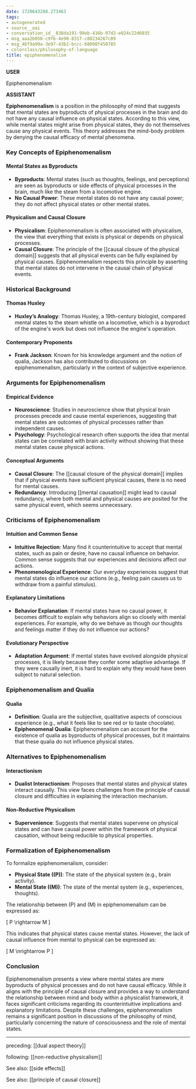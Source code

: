 ```yaml
---
date: 1720643288.273463
tags:
- autogenerated
- source__oai
- conversation_id__838da191-99eb-416b-97d2-e024c22d6035
- msg_aaa2b058-c9fb-4e90-8317-c88234267c89
- msg_46f9a99a-3e97-43b2-bccc-68098f450785
- colorclass/philosophy-of-language
title: epiphenomenalism
---
```


**USER**

Epiphenomenalism


**ASSISTANT**

**Epiphenomenalism** is a position in the philosophy of mind that suggests that mental states are byproducts of physical processes in the brain and do not have any causal influence on physical states. According to this view, while mental states might arise from physical states, they do not themselves cause any physical events. This theory addresses the mind-body problem by denying the causal efficacy of mental phenomena.

### Key Concepts of Epiphenomenalism

#### Mental States as Byproducts

- **Byproducts**: Mental states (such as thoughts, feelings, and perceptions) are seen as byproducts or side effects of physical processes in the brain, much like the steam from a locomotive engine.
- **No Causal Power**: These mental states do not have any causal power; they do not affect physical states or other mental states.

#### Physicalism and Causal Closure

- **Physicalism**: Epiphenomenalism is often associated with physicalism, the view that everything that exists is physical or depends on physical processes.
- **Causal Closure**: The principle of the [[causal closure of the physical domain]] suggests that all physical events can be fully explained by physical causes. Epiphenomenalism respects this principle by asserting that mental states do not intervene in the causal chain of physical events.

### Historical Background

#### Thomas Huxley

- **Huxley’s Analogy**: Thomas Huxley, a 19th-century biologist, compared mental states to the steam whistle on a locomotive, which is a byproduct of the engine's work but does not influence the engine's operation.

#### Contemporary Proponents

- **Frank Jackson**: Known for his knowledge argument and the notion of qualia, Jackson has also contributed to discussions on epiphenomenalism, particularly in the context of subjective experience.

### Arguments for Epiphenomenalism

#### Empirical Evidence

- **Neuroscience**: Studies in neuroscience show that physical brain processes precede and cause mental experiences, suggesting that mental states are outcomes of physical processes rather than independent causes.
- **Psychology**: Psychological research often supports the idea that mental states can be correlated with brain activity without showing that these mental states cause physical actions.

#### Conceptual Arguments

- **Causal Closure**: The [[causal closure of the physical domain]] implies that if physical events have sufficient physical causes, there is no need for mental causes.
- **Redundancy**: Introducing [[mental causation]] might lead to causal redundancy, where both mental and physical causes are posited for the same physical event, which seems unnecessary.

### Criticisms of Epiphenomenalism

#### Intuition and Common Sense

- **Intuitive Rejection**: Many find it counterintuitive to accept that mental states, such as pain or desire, have no causal influence on behavior. Common sense suggests that our experiences and decisions affect our actions.
- **Phenomenological Experience**: Our everyday experiences suggest that mental states do influence our actions (e.g., feeling pain causes us to withdraw from a painful stimulus).

#### Explanatory Limitations

- **Behavior Explanation**: If mental states have no causal power, it becomes difficult to explain why behaviors align so closely with mental experiences. For example, why do we behave as though our thoughts and feelings matter if they do not influence our actions?

#### Evolutionary Perspective

- **Adaptation Argument**: If mental states have evolved alongside physical processes, it is likely because they confer some adaptive advantage. If they were causally inert, it is hard to explain why they would have been subject to natural selection.

### Epiphenomenalism and Qualia

#### Qualia

- **Definition**: Qualia are the subjective, qualitative aspects of conscious experience (e.g., what it feels like to see red or to taste chocolate).
- **Epiphenomenal Qualia**: Epiphenomenalism can account for the existence of qualia as byproducts of physical processes, but it maintains that these qualia do not influence physical states.

### Alternatives to Epiphenomenalism

#### Interactionism

- **Dualist Interactionism**: Proposes that mental states and physical states interact causally. This view faces challenges from the principle of causal closure and difficulties in explaining the interaction mechanism.

#### Non-Reductive Physicalism

- **Supervenience**: Suggests that mental states supervene on physical states and can have causal power within the framework of physical causation, without being reducible to physical properties.

### Formalization of Epiphenomenalism

To formalize epiphenomenalism, consider:

- **Physical State (\(P\))**: The state of the physical system (e.g., brain activity).
- **Mental State (\(M\))**: The state of the mental system (e.g., experiences, thoughts).

The relationship between \(P\) and \(M\) in epiphenomenalism can be expressed as:

\[ P \rightarrow M \]

This indicates that physical states cause mental states. However, the lack of causal influence from mental to physical can be expressed as:

\[ M \nrightarrow P \]

### Conclusion

Epiphenomenalism presents a view where mental states are mere byproducts of physical processes and do not have causal efficacy. While it aligns with the principle of causal closure and provides a way to understand the relationship between mind and body within a physicalist framework, it faces significant criticisms regarding its counterintuitive implications and explanatory limitations. Despite these challenges, epiphenomenalism remains a significant position in discussions of the philosophy of mind, particularly concerning the nature of consciousness and the role of mental states.


---

preceding: [[dual aspect theory]]  


following: [[non-reductive physicalism]]

See also: [[side effects]]


See also: [[principle of causal closure]]